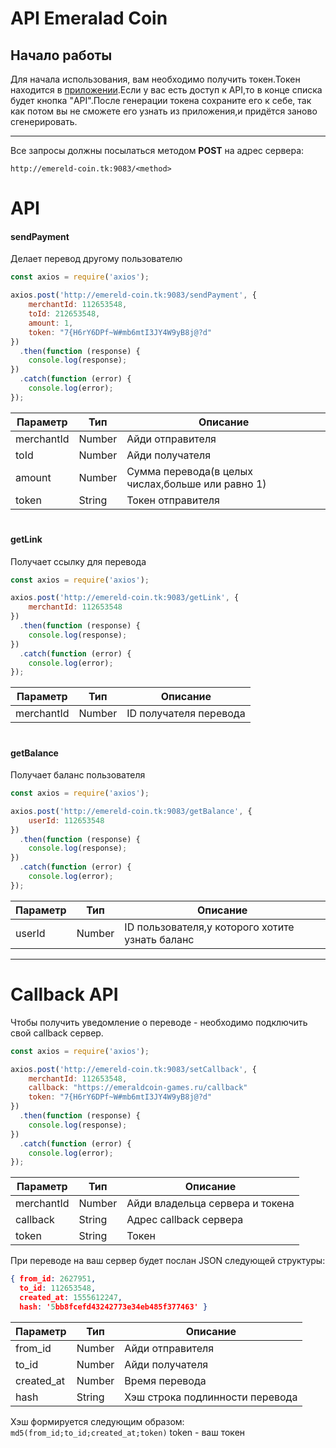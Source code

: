 # API Emeralad Coin

## Начало работы
Для начала использования, вам необходимо получить токен.Токен находится в [приложении](https://vk.com/app7531387).Если у вас есть доступ к API,то в конце списка будет кнопка "API".После генерации токена сохраните его к себе, так как потом вы не сможете его узнать из приложения,и придётся заново сгенерировать.

---

Все запросы должны посылаться методом **POST** на адрес сервера:

```
http://emereld-coin.tk:9083/<method>
```  



# API
#### **sendPayment**
Делает перевод другому пользователю

```js
const axios = require('axios');

axios.post('http://emereld-coin.tk:9083/sendPayment', {
    merchantId: 112653548,
    toId: 212653548,
    amount: 1,
    token: "7{H6rY6DPf~W#mb6mtI3JY4W9yB8j@?d"
})
  .then(function (response) {
    console.log(response);
})
  .catch(function (error) {
    console.log(error);
});
```

|Параметр|Тип|Описание|
|-|-|-|
|merchantId|Number|Айди отправителя|
|toId|Number|Айди получателя|
|amount|Number|Сумма перевода(в целых числах,больше или равно 1)|
|token|String|Токен отправителя
#
#### **getLink**
Получает ссылку для перевода

```js
const axios = require('axios');

axios.post('http://emereld-coin.tk:9083/getLink', {
    merchantId: 112653548
})
  .then(function (response) {
    console.log(response);
})
  .catch(function (error) {
    console.log(error);
});
```

|Параметр|Тип|Описание|
|-|-|-|
|merchantId|Number|ID получателя перевода|
#
#### **getBalance**
Получает баланс пользователя

```js
const axios = require('axios');

axios.post('http://emereld-coin.tk:9083/getBalance', {
    userId: 112653548
})
  .then(function (response) {
    console.log(response);
})
  .catch(function (error) {
    console.log(error);
});
```

|Параметр|Тип|Описание|
|-|-|-|
|userId|Number|ID пользователя,у которого хотите узнать баланс|

---

# Callback API

Чтобы получить уведомление о переводе - необходимо подключить свой callback сервер.
```js
const axios = require('axios');

axios.post('http://emereld-coin.tk:9083/setCallback', {
    merchantId: 112653548,
	callback: "https://emeraldcoin-games.ru/callback"
    token: "7{H6rY6DPf~W#mb6mtI3JY4W9yB8j@?d"
})
  .then(function (response) {
    console.log(response);
})
  .catch(function (error) {
    console.log(error);
});
```

|Параметр|Тип|Описание|
|-|-|-|
|merchantId|Number|Айди владельца сервера и токена|
|callback|String|Адрес callback сервера|
|token|String|Токен|

При переводе на ваш сервер будет послан JSON следующей структуры:

```json
{ from_id: 2627951,
  to_id: 112653548,
  created_at: 1555612247,
  hash: '5bb8fcefd43242773e34eb485f377463' }
```
|Параметр|Тип|Описание|
|-|-|-|
|from_id|Number|Айди отправителя|
|to_id|Number|Айди получателя|
|created_at|Number|Время перевода|
|hash|String|Хэш строка подлинности перевода|

Хэш формируется следующим образом:
```md5(from_id;to_id;created_at;token)```
token - ваш токен


